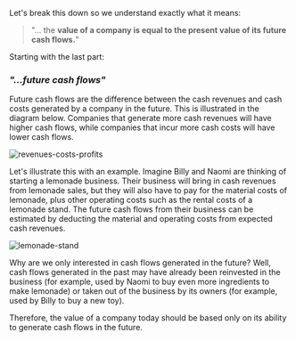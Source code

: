 Let's break this down so we understand exactly what it means:

> "... the **value of a company is equal to the present value of its future cash flows.**"

Starting with the last part:

### _**"...future cash flows"**_

Future cash flows are the difference between the cash revenues and cash costs generated by a company in the future. This is illustrated in the diagram below. Companies that generate more cash revenues will have higher cash flows, while companies that incur more cash costs will have lower cash flows.

![revenues-costs-profits](graphics/revenues-costs-profits.png)

Let's illustrate this with an example. Imagine Billy and Naomi are thinking of starting a lemonade business. Their business will bring in cash revenues from lemonade sales, but they will also have to pay for the material costs of lemonade, plus other operating costs such as the rental costs of a lemonade stand. The future cash flows from their business can be estimated by deducting the material and operating costs from expected cash revenues.

![lemonade-stand](graphics/lemonade-stand.jpg)

Why are we only interested in cash flows generated in the future? Well, cash flows generated in the past may have already been reinvested in the business (for example, used by Naomi to buy even more ingredients to make lemonade) or taken out of the business by its owners (for example, used by Billy to buy a new toy).

Therefore, the value of a company today should be based only on its ability to generate cash flows in the future.
